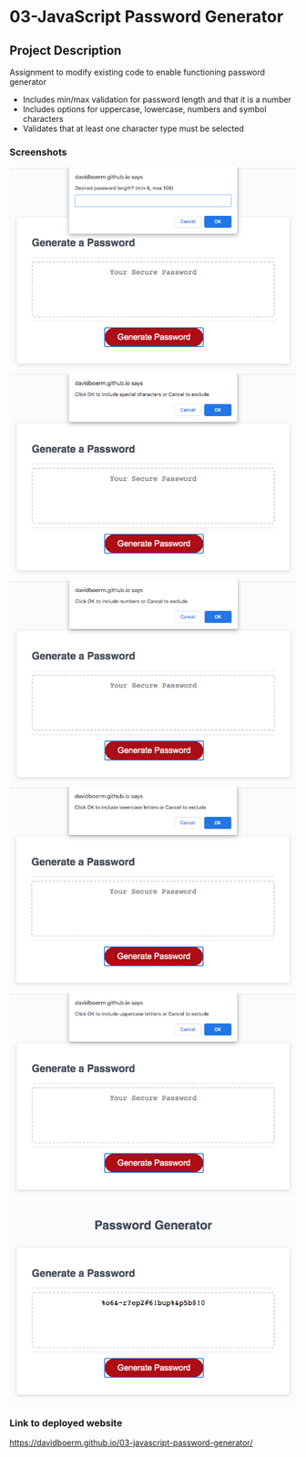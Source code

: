 # 03-JavaScript Password Generator

## Project Description

Assignment to modify existing code to enable functioning password generator 

- Includes min/max validation for password length and that it is a number
- Includes options for uppercase, lowercase, numbers and symbol characters
- Validates that at least one character type must be selected

### Screenshots
![screenshot of password generator](images/screenshot1.png)
![screenshot of password generator](images/screenshot2.png)
![screenshot of password generator](images/screenshot3.png)
![screenshot of password generator](images/screenshot4.png)
![screenshot of password generator](images/screenshot5.png)
![screenshot of password generator](images/screenshot6.png)

### Link to deployed website
https://davidboerm.github.io/03-javascript-password-generator/
